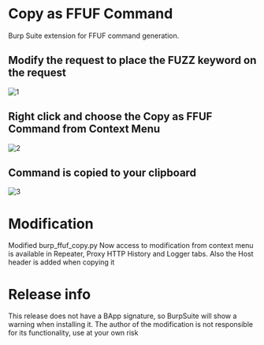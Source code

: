 # Copy as FFUF Command

Burp Suite extension for FFUF command generation.

## Modify the request to place the FUZZ keyword on the request

![1](https://github.com/phlmox/burp_copy_as_ffuf_command/assets/62145317/797ea794-8704-4ec5-a755-787ef5a4de2a)

## Right click and choose the Copy as FFUF Command from Context Menu

![2](https://github.com/phlmox/burp_copy_as_ffuf_command/assets/62145317/64fd7e77-0ac9-4460-a6b1-6e0cd06d332c)

## Command is copied to your clipboard

![3](https://github.com/phlmox/burp_copy_as_ffuf_command/assets/62145317/b38f9693-f861-4cfb-a083-e0dcd5d55915)

# Modification

Modified burp_ffuf_copy.py
Now access to modification from context menu is available in Repeater, Proxy HTTP History and Logger tabs.
Also the Host header is added when copying it

# Release info

This release does not have a BApp signature, so BurpSuite will show a warning when installing it.
The author of the modification is not responsible for its functionality, use at your own risk
